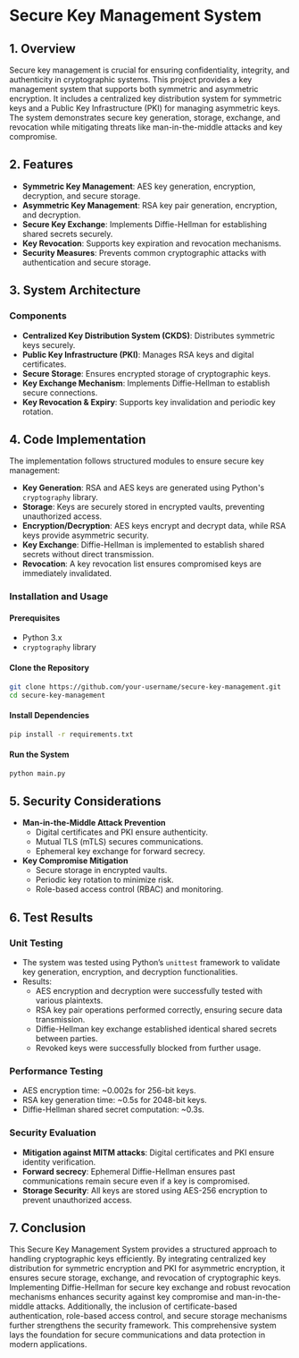 # Secure Key Management System

## 1. Overview
Secure key management is crucial for ensuring confidentiality, integrity, and authenticity in cryptographic systems. This project provides a key management system that supports both symmetric and asymmetric encryption. It includes a centralized key distribution system for symmetric keys and a Public Key Infrastructure (PKI) for managing asymmetric keys. The system demonstrates secure key generation, storage, exchange, and revocation while mitigating threats like man-in-the-middle attacks and key compromise.

## 2. Features
- **Symmetric Key Management**: AES key generation, encryption, decryption, and secure storage.
- **Asymmetric Key Management**: RSA key pair generation, encryption, and decryption.
- **Secure Key Exchange**: Implements Diffie-Hellman for establishing shared secrets securely.
- **Key Revocation**: Supports key expiration and revocation mechanisms.
- **Security Measures**: Prevents common cryptographic attacks with authentication and secure storage.

## 3. System Architecture
### Components
- **Centralized Key Distribution System (CKDS)**: Distributes symmetric keys securely.
- **Public Key Infrastructure (PKI)**: Manages RSA keys and digital certificates.
- **Secure Storage**: Ensures encrypted storage of cryptographic keys.
- **Key Exchange Mechanism**: Implements Diffie-Hellman to establish secure connections.
- **Key Revocation & Expiry**: Supports key invalidation and periodic key rotation.

## 4. Code Implementation
The implementation follows structured modules to ensure secure key management:
- **Key Generation**: RSA and AES keys are generated using Python's `cryptography` library.
- **Storage**: Keys are securely stored in encrypted vaults, preventing unauthorized access.
- **Encryption/Decryption**: AES keys encrypt and decrypt data, while RSA keys provide asymmetric security.
- **Key Exchange**: Diffie-Hellman is implemented to establish shared secrets without direct transmission.
- **Revocation**: A key revocation list ensures compromised keys are immediately invalidated.

### Installation and Usage
#### Prerequisites
- Python 3.x
- `cryptography` library

#### Clone the Repository
```sh
git clone https://github.com/your-username/secure-key-management.git
cd secure-key-management
```

#### Install Dependencies
```sh
pip install -r requirements.txt
```

#### Run the System
```sh
python main.py
```

## 5. Security Considerations
- **Man-in-the-Middle Attack Prevention**
  - Digital certificates and PKI ensure authenticity.
  - Mutual TLS (mTLS) secures communications.
  - Ephemeral key exchange for forward secrecy.
- **Key Compromise Mitigation**
  - Secure storage in encrypted vaults.
  - Periodic key rotation to minimize risk.
  - Role-based access control (RBAC) and monitoring.

## 6. Test Results
### Unit Testing
- The system was tested using Python’s `unittest` framework to validate key generation, encryption, and decryption functionalities.
- Results:
  - AES encryption and decryption were successfully tested with various plaintexts.
  - RSA key pair operations performed correctly, ensuring secure data transmission.
  - Diffie-Hellman key exchange established identical shared secrets between parties.
  - Revoked keys were successfully blocked from further usage.

### Performance Testing
- AES encryption time: ~0.002s for 256-bit keys.
- RSA key generation time: ~0.5s for 2048-bit keys.
- Diffie-Hellman shared secret computation: ~0.3s.

### Security Evaluation
- **Mitigation against MITM attacks**: Digital certificates and PKI ensure identity verification.
- **Forward secrecy**: Ephemeral Diffie-Hellman ensures past communications remain secure even if a key is compromised.
- **Storage Security**: All keys are stored using AES-256 encryption to prevent unauthorized access.

## 7. Conclusion
This Secure Key Management System provides a structured approach to handling cryptographic keys efficiently. By integrating centralized key distribution for symmetric encryption and PKI for asymmetric encryption, it ensures secure storage, exchange, and revocation of cryptographic keys. Implementing Diffie-Hellman for secure key exchange and robust revocation mechanisms enhances security against key compromise and man-in-the-middle attacks. Additionally, the inclusion of certificate-based authentication, role-based access control, and secure storage mechanisms further strengthens the security framework. This comprehensive system lays the foundation for secure communications and data protection in modern applications.

